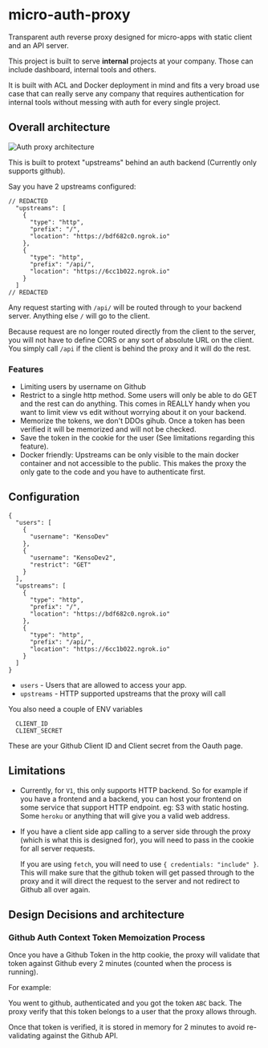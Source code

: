 # micro-auth-proxy

Transparent auth reverse proxy designed for micro-apps with static client and an API server.

This project is built to serve **internal** projects at your company. Those can
include dashboard, internal tools and others.

It is built with ACL and Docker deployment in mind and fits a very broad use
case that can really serve any company that requires authentication for
internal tools without messing with auth for every single project.

## Overall architecture

![Auth proxy architecture](http://assets.avi.io/authproxy-diagram.png)

This is built to protext "upstreams" behind an auth backend (Currently only supports github).

Say you have 2 upstreams configured:

```
// REDACTED
  "upstreams": [
    {
      "type": "http",
      "prefix": "/",
      "location": "https://bdf682c0.ngrok.io"
    },
    {
      "type": "http",
      "prefix": "/api/",
      "location": "https://6cc1b022.ngrok.io"
    }
  ]
// REDACTED
```

Any request starting with `/api/` will be routed through to your backend server. Anything else `/` will go to the client.

Because request are no longer routed directly from the client to the server, you will not have to define CORS or any sort of absolute URL on the client. You simply call `/api` if the client is behind the proxy and it will do the rest.

### Features

* Limiting users by username on Github
* Restrict to a single http method. Some users will only be able to do GET and the rest can do anything. This comes in REALLY handy when you want to limit view vs edit without worrying about it on your backend.
* Memorize the tokens, we don't DDOs gihub. Once a token has been verified it will be memorized and will not be checked.
* Save the token in the cookie for the user (See limitations regarding this feature).
* Docker friendly: Upstreams can be only visible to the main docker container and not accessible to the public. This makes the proxy the only gate to the code and you have to authenticate first.

## Configuration

```
{
  "users": [
    {
      "username": "KensoDev"
    },
    {
      "username": "KensoDev2",
      "restrict": "GET"
    }
  ],
  "upstreams": [
    {
      "type": "http",
      "prefix": "/",
      "location": "https://bdf682c0.ngrok.io"
    },
    {
      "type": "http",
      "prefix": "/api/",
      "location": "https://6cc1b022.ngrok.io"
    }
  ]
}

```


* `users` - Users that are allowed to access your app.
* `upstreams` - HTTP supported upstreams that the proxy will call

You also need a couple of ENV variables

```
  CLIENT_ID
  CLIENT_SECRET
```

These are your Github Client ID and Client secret from the Oauth page.


## Limitations

 * Currently, for `V1`, this only supports HTTP backend. So for example if you
   have a frontend and a backend, you can host your frontend on some service that
   support HTTP endpoint. eg: S3 with static hosting. Some `heroku` or anything
   that will give you a valid web address.
 * If you have a client side app calling to a server side through the proxy
   (which is what this is designed for), you will need to pass in the cookie
   for all server requests.

   If you are using `fetch`, you will need to use `{ credentials: "include" }`.
   This will make sure that the github token will get passed through to the
   proxy and it will direct the request to the server and not redirect to
   Github all over again.

## Design Decisions and architecture

### Github Auth Context Token Memoization Process

Once you have a Github Token in the http cookie, the proxy will validate that
token against Github every 2 minutes (counted when the process is running).

For example:

You went to github, authenticated and you got the token `ABC` back. The proxy
verify that this token belongs to a user that the proxy allows through.

Once that token is verified, it is stored in memory for 2 minutes to avoid
re-validating against the Github API.

